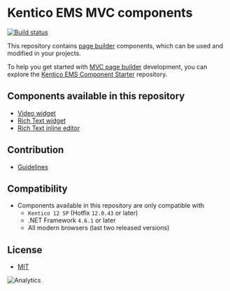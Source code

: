 # Kentico EMS MVC components

[![Build status](https://ci.appveyor.com/api/projects/status/mjjcebk97lpvi998?svg=true)](https://ci.appveyor.com/project/kentico/ems-mvc-components)

This repository contains [page builder](https://kentico.com/CMSPages/DocLinkMapper.ashx?version=latest&link=page_builder_mvc) components, which can be used and modified in your projects.

To help you get started with [MVC page builder](https://kentico.com/CMSPages/DocLinkMapper.ashx?version=latest&link=page_builder_mvc) development, you can explore the  [Kentico EMS Component Starter](https://github.com/Kentico/ems-mvc-component-starter) repository.

## Components available in this repository
- [Video widget](/Kentico.Widget.Video)
- [Rich Text widget](/Kentico.Widget.RichText)
- [Rich Text inline editor](/Kentico.InlineEditor.RichText)

## Contribution
- [Guidelines](/CONTRIBUTING.md)

## Compatibility
- Components available in this repository are only compatible with
  - `Kentico 12 SP` (Hotfix `12.0.43` or later)
  - .NET Framework `4.6.1` or later
  - All modern browsers (last two released versions)

## License
- [MIT](/LICENSE)

![Analytics](https://kentico-ga-beacon.azurewebsites.net/api/UA-69014260-4/Kentico/ems-mvc-components?pixel)
